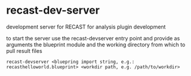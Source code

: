 # recast-dev-server
development server for RECAST for analysis plugin development

to start the server use the recast-devserver entry point and provide as arguments the blueprint module and the working directory from which to pull result files

    recast-devserver <bluepring import string, e.g.: recasthelloworld.blueprint> <workdir path, e.g. /path/to/workdir>

